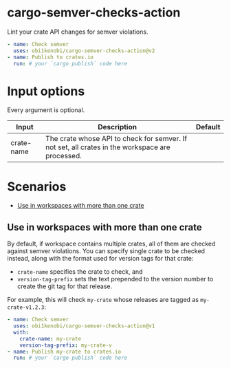 # cargo-semver-checks-action
Lint your crate API changes for semver violations.

```yaml
- name: Check semver
  uses: obi1kenobi/cargo-semver-checks-action@v2
- name: Publish to crates.io
  run: # your `cargo publish` code here
```

# Input options

Every argument is optional.

| Input              | Description                                                                                                                       | Default |
|--------------------|-----------------------------------------------------------------------------------------------------------------------------------|---------|
| crate-name         | The crate whose API to check for semver. If not set, all crates in the workspace are processed. | |

# Scenarios

- [Use in workspaces with more than one crate](#use-in-workspaces-with-more-than-one-crate)

## Use in workspaces with more than one crate

By default, if workspace contains multiple crates, all of them are checked against semver violations. You can specify single crate to be checked instead, along with the format used for version tags for that crate:
- `crate-name` specifies the crate to check, and
- `version-tag-prefix` sets the text prepended to the version number to create the git tag for that release.

For example, this will check `my-crate` whose releases are tagged as `my-crate-v1.2.3`:
```yaml
- name: Check semver
  uses: obi1kenobi/cargo-semver-checks-action@v1
  with:
    crate-name: my-crate
    version-tag-prefix: my-crate-v
- name: Publish my-crate to crates.io
  run: # your `cargo publish` code here
```
